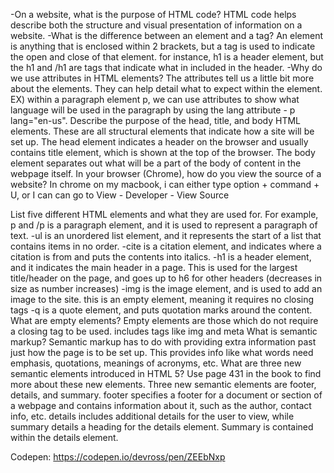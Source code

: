 -On a website, what is the purpose of HTML code?
  HTML code helps describe both the structure and visual presentation of information on a website.
-What is the difference between an element and a tag?
  An element is anything that is enclosed within 2 brackets, but a tag is used to indicate the open and close of that element. for instance, h1 is a header element, but the h1 and /h1 are tags that indicate what in included in the header.
-Why do we use attributes in HTML elements?
  The attributes tell us a little bit more about the elements. They can help detail what to expect within the element. EX) within a paragraph element p, we can use attributes to show what language will be used in the paragraph by using the lang attribute - p lang="en-us".
Describe the purpose of the head, title, and body HTML elements.
  These are all structural elements that indicate how a site will be set up. The head element indicates a header on the browser and usually contains title element, which is shown at the top of the browser. The body element separates out what will be a part of the body of content in the webpage itself.
In your browser (Chrome), how do you view the source of a website?
  In chrome on my macbook, i can either type option + command + U, or I can can go to View - Developer - View Source

List five different HTML elements and what they are used for. For example, p and /p is a paragraph element, and it is used to represent a paragraph of text.
  -ul is an unordered list element, and it represents the start of a list that contains items in no order.
  -cite  is a citation element, and indicates where a citation is from and puts the contents into italics.
  -h1 is a header element, and it indicates the main header in a page. This is used for the largest title/header on the page, and goes up to h6 for other headers (decreases in size as number increases)
  -img is the image element, and is used to add an image to the site. this is an empty element, meaning it requires no closing tags
  -q is a quote element, and puts quotation marks around the content.
What are empty elements?
  Empty elements are those which do not require a closing tag to be used. includes tags like img and meta
What is semantic markup?
  Semantic markup has to do with providing extra information past just how the page is to be set up. This provides info like what words need emphasis, quotations, meanings of acronyms, etc.
What are three new semantic elements introduced in HTML 5? Use page 431 in the book to find more about these new elements.
  Three new semantic elements are footer, details, and summary. footer specifies a footer for a document or section of a webpage and contains information about it, such as the author, contact info, etc. details includes additional details for the user to view, while summary details a heading for the details element. Summary is contained within the details element.

  Codepen: https://codepen.io/devross/pen/ZEEbNxp
